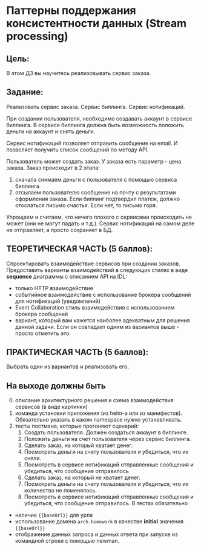 # Паттерны поддержания консистентности данных (Stream processing)

## Цель:
В этом ДЗ вы научитесь реализовывать сервис заказа. 

## Задание:
Реализовать сервис заказа. Сервис биллинга. Сервис нотификаций. 

При создании пользователя, необходимо создавать аккаунт в сервисе биллинга. В сервисе биллинга должна быть возможность положить деньги на аккаунт и снять деньги. 

Сервис нотификаций позволяет отправить сообщение на email. И позволяет получить список сообщений по методу API. 

Пользователь может создать заказ. У заказа есть параметр - цена заказа. 
Заказ происходит в 2 этапа:
1. сначала снимаем деньги с пользователя с помощью сервиса биллинга
1. отсылаем пользователю сообщение на почту с результатами оформления заказа. Если биллинг подтвердил платеж, должно отослаться письмо счастья. Если нет, то письмо горя.

Упрощаем и считаем, что ничего плохого с сервисами происходить не может (они не могут падать и т.д.). Сервис нотификаций на самом деле не отправляет, а просто сохраняет в БД.

## ТЕОРЕТИЧЕСКАЯ ЧАСТЬ (5 баллов):
Спроектировать взаимодействие сервисов при создании заказов. Предоставить варианты взаимодействий в следующих стилях в виде **sequence** диаграммы с описанием API на IDL:
- только HTTP взаимодействие
- событийное взаимодействие с использование брокера сообщений для нотификаций (уведомлений)
- Event Collaboration cтиль взаимодействия с использованием брокера сообщений
- вариант, который вам кажется наиболее адекватным для решения данной задачи. Если он совпадает одним из вариантов выше - просто отметить это.

## ПРАКТИЧЕСКАЯ ЧАСТЬ (5 баллов):
Выбрать один из вариантов и реализовать его. 

## На выходе должны быть
0. описание архитектурного решения и схема взаимодействия сервисов (в виде картинки)
0. команда установки приложения (из helm-а или из манифестов). Обязательно указать в каком namespace нужно устанавливать.
0. тесты постмана, которые прогоняют сценарий:
    1. Создать пользователя. Должен создаться аккаунт в биллинге.
    1. Положить деньги на счет пользователя через сервис биллинга.
    1. Сделать заказ, на который хватает денег.
    1. Посмотреть деньги на счету пользователя и убедиться, что их сняли.
    1. Посмотреть в сервисе нотификаций отправленные сообщения и убедиться, что сообщение отправилось
    1. Сделать заказ, на который не хватает денег.
    1. Посмотреть деньги на счету пользователя и убедиться, что их количество не поменялось.
    1. Посмотреть в сервисе нотификаций отправленные сообщения и убедиться, что сообщение отправилось.
В тестах обязательно 
- наличие `{{baseUrl}}` для урла
- использование домена `arch.homework` в качестве **initial** значения `{{baseUrl}}`
- отображение данных запроса и данных ответа при запуске из командной строки с помощью newman.
